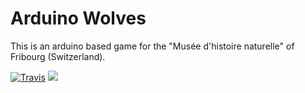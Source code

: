 # Arduino Wolves

This is an arduino based game for the "Musée d'histoire naturelle" of Fribourg (Switzerland).

[![Travis](https://img.shields.io/travis/BlueMasters/arduino-wolves.svg?maxAge=2592000)]()
[![](https://img.shields.io/badge/Made%20with%20&hearts;%20in-Fribourg%20%2F%20Switzerland-blue.svg)]()
